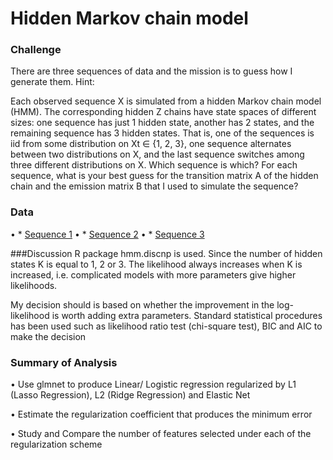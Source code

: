 # Hidden Markov chain model

### Challenge
There are three sequences of data and the mission is to
guess how I generate them. 
Hint:

Each observed sequence X is simulated from a hidden Markov chain model (HMM). The corresponding hidden Z chains have state spaces of different sizes: one sequence has just 1 hidden state, another has 2 states, and the remaining sequence has 3
hidden states. That is, one of the sequences is iid from some distribution on Xt ∈ {1, 2, 3}, one sequence alternates between two distributions on X, and the last sequence switches among three different distributions on X. Which sequence is which? For each sequence, what is your best guess for the
transition matrix A of the hidden chain and the emission matrix B that I used to simulate the sequence?

### Data 

• * [Sequence 1]
• * [Sequence 2]
• * [Sequence 3]

[Sequence 1]:<https://archive.ics.uci.edu/ml/datasets/Geographical+Original+of+Music>
[Sequence 2]:<https://archive.ics.uci.edu/ml/datasets/Geographical+Original+of+Music>
[Sequence 3]:<https://archive.ics.uci.edu/ml/datasets/Geographical+Original+of+Music>

###Discussion
R package hmm.discnp is used. Since the number of hidden states K is equal to 1, 2 or 3. The likelihood always increases when K is increased, i.e. complicated models with more parameters give higher likelihoods.

My decision should is based on whether the improvement in the
log-likelihood is worth adding extra parameters. Standard statistical procedures has been used such as likelihood ratio test (chi-square test), BIC and AIC to make the decision


### Summary of Analysis
• Use glmnet to produce Linear/ Logistic regression regularized by L1 (Lasso Regression), L2 (Ridge Regression) and Elastic Net

• Estimate the regularization coefficient that produces the minimum error

• Study and Compare the number of features selected under each of the regularization scheme